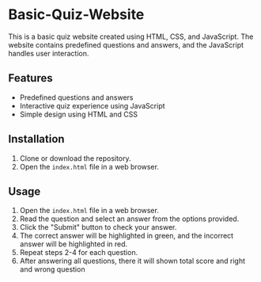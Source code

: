 ﻿# Basic-Quiz-Website

This is a basic quiz website created using HTML, CSS, and JavaScript. The website contains predefined questions and answers, and the JavaScript handles user interaction.

## Features

- Predefined questions and answers
- Interactive quiz experience using JavaScript
- Simple design using HTML and CSS

## Installation

1. Clone or download the repository.
2. Open the `index.html` file in a web browser.

## Usage

1. Open the `index.html` file in a web browser.
2. Read the question and select an answer from the options provided.
3. Click the "Submit" button to check your answer.
4. The correct answer will be highlighted in green, and the incorrect answer will be highlighted in red.
5. Repeat steps 2-4 for each question.
6. After answering all questions, there it will shown total score and right and wrong question 


